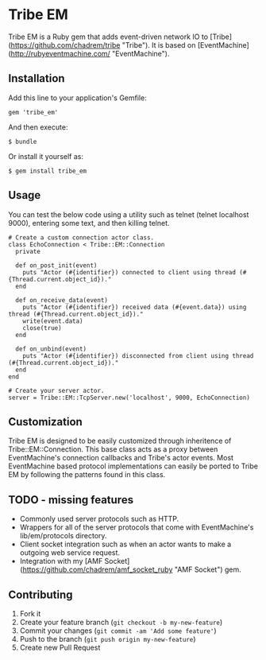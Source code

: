 # Tribe EM

Tribe EM is a Ruby gem that adds event-driven network IO to [Tribe] (https://github.com/chadrem/tribe "Tribe").
It is based on [EventMachine] (http://rubyeventmachine.com/ "EventMachine").

## Installation

Add this line to your application's Gemfile:

    gem 'tribe_em'

And then execute:

    $ bundle

Or install it yourself as:

    $ gem install tribe_em

## Usage

You can test the below code using a utility such as telnet (telnet localhost 9000), entering some text, and then killing telnet.

    # Create a custom connection actor class.
    class EchoConnection < Tribe::EM::Connection
      private
      
      def on_post_init(event)
        puts "Actor (#{identifier}) connected to client using thread (#{Thread.current.object_id})."
      end

      def on_receive_data(event)
        puts "Actor (#{identifier}) received data (#{event.data}) using thread (#{Thread.current.object_id})."
        write(event.data)
        close(true)
      end

      def on_unbind(event)
        puts "Actor (#{identifier}) disconnected from client using thread (#{Thread.current.object_id})."
      end
    end
    
    # Create your server actor.
    server = Tribe::EM::TcpServer.new('localhost', 9000, EchoConnection)

## Customization

Tribe EM is designed to be easily customized through inheritence of Tribe::EM::Connection.
This base class acts as a proxy between EventMachine's connection callbacks and Tribe's actor events.
Most EventMachine based protocol implementations can easily be ported to Tribe EM by following the patterns found in this class.

## TODO - missing features

- Commonly used server protocols such as HTTP.
- Wrappers for all of the server protocols that come with EventMachine's lib/em/protocols directory.
- Client socket integration such as when an actor wants to make a outgoing web service request.
- Integration with my [AMF Socket] (https://github.com/chadrem/amf_socket_ruby "AMF Socket") gem.

## Contributing

1. Fork it
2. Create your feature branch (`git checkout -b my-new-feature`)
3. Commit your changes (`git commit -am 'Add some feature'`)
4. Push to the branch (`git push origin my-new-feature`)
5. Create new Pull Request
